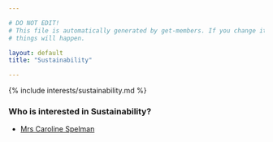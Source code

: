 ```yaml
---

# DO NOT EDIT!
# This file is automatically generated by get-members. If you change it, bad
# things will happen.

layout: default
title: "Sustainability"

---
```


{% include interests/sustainability.md %}

### Who is interested in Sustainability?


* [Mrs Caroline Spelman](/members/mrs-caroline-spelman.html)
